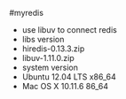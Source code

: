 #myredis

* use libuv to connect redis
* libs version
* hiredis-0.13.3.zip
* libuv-1.11.0.zip
* system version
* Ubuntu 12.04 LTS x86_64
* Mac OS X 10.11.6 86_64
